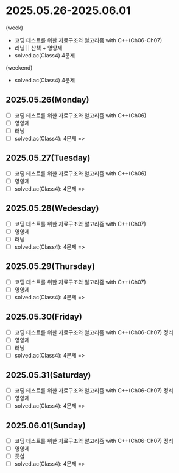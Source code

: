 # 2025.05.26-2025.06.01
(week)
- 코딩 테스트를 위한 자료구조와 알고리즘 with C++(Ch06-Ch07)
- 러닝 || 산책 + 영양제
- solved.ac(Class4) 4문제

(weekend)
- solved.ac(Class4) 4문제


## 2025.05.26(Monday)
- [ ] 코딩 테스트를 위한 자료구조와 알고리즘 with C++(Ch06)
- [ ] 영양제
- [ ] 러닝
- [ ] solved.ac(Class4): 4문제
=> 

## 2025.05.27(Tuesday)
- [ ] 코딩 테스트를 위한 자료구조와 알고리즘 with C++(Ch06)
- [ ] 영양제
- [ ] solved.ac(Class4): 4문제
=> 

## 2025.05.28(Wedesday)
- [ ] 코딩 테스트를 위한 자료구조와 알고리즘 with C++(Ch07)
- [ ] 영양제
- [ ] 러닝
- [ ] solved.ac(Class4): 4문제
=> 

## 2025.05.29(Thursday)
- [ ] 코딩 테스트를 위한 자료구조와 알고리즘 with C++(Ch07)
- [ ] 영양제
- [ ] solved.ac(Class4): 4문제
=> 

## 2025.05.30(Friday)
- [ ] 코딩 테스트를 위한 자료구조와 알고리즘 with C++(Ch06-Ch07) 정리
- [ ] 영양제
- [ ] 러닝
- [ ] solved.ac(Class4): 4문제
=> 

## 2025.05.31(Saturday)
- [ ] 코딩 테스트를 위한 자료구조와 알고리즘 with C++(Ch06-Ch07) 정리
- [ ] 영양제
- [ ] solved.ac(Class4): 4문제
=> 

## 2025.06.01(Sunday)
- [ ] 코딩 테스트를 위한 자료구조와 알고리즘 with C++(Ch06-Ch07) 정리
- [ ] 영양제
- [ ] 풋살
- [ ] solved.ac(Class4): 4문제
=> 
